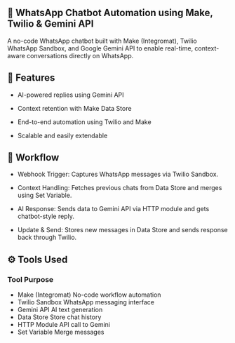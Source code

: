 ## 🤖 WhatsApp Chatbot Automation using Make, Twilio & Gemini API

A no-code WhatsApp chatbot built with Make (Integromat), Twilio WhatsApp Sandbox, and Google Gemini API to enable real-time, context-aware conversations directly on WhatsApp.

## 🚀 Features

- AI-powered replies using Gemini API

- Context retention with Make Data Store

- End-to-end automation using Twilio and Make

- Scalable and easily extendable

## 🧩 Workflow

- Webhook Trigger: Captures WhatsApp messages via Twilio Sandbox.

- Context Handling: Fetches previous chats from Data Store and merges using Set Variable.

- AI Response: Sends data to Gemini API via HTTP module and gets chatbot-style reply.

- Update & Send: Stores new messages in Data Store and sends response back through Twilio.

## ⚙️ Tools Used
### Tool	        Purpose
- Make (Integromat)	No-code workflow automation
- Twilio Sandbox	WhatsApp messaging interface
- Gemini API	AI text generation
- Data Store	Store chat history
- HTTP Module	API call to Gemini
- Set Variable	Merge messages
